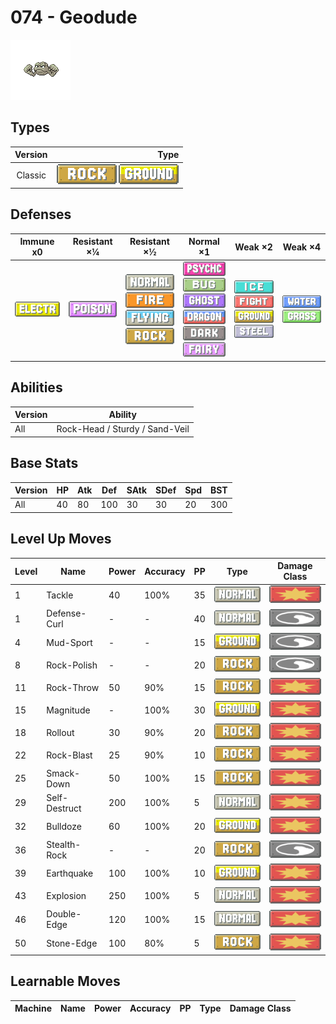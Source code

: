 # 074 - Geodude

![geodude](../img/pokemon/074.png)

## Types

| Version | Type                                                              |
| :-----: | ----------------------------------------------------------------: |
| Classic | ![rock](../img/types/rock.png) ![ground](../img/types/ground.png) |

## Defenses

| Immune x0                              | Resistant ×¼                       | Resistant ×½                                                                                                                                    | Normal ×1                                                                                                                                                                                                                 | Weak ×2                                                                                                                                             | Weak ×4                                                               |
| -------------------------------------- | ---------------------------------- | ----------------------------------------------------------------------------------------------------------------------------------------------- | ------------------------------------------------------------------------------------------------------------------------------------------------------------------------------------------------------------------------- | --------------------------------------------------------------------------------------------------------------------------------------------------- | --------------------------------------------------------------------- |
| ![electric](../img/types/electric.png) | ![poison](../img/types/poison.png) | ![normal](../img/types/normal.png)<br/>![fire](../img/types/fire.png)<br/>![flying](../img/types/flying.png)<br/>![rock](../img/types/rock.png) | ![psychic](../img/types/psychic.png)<br/>![bug](../img/types/bug.png)<br/>![ghost](../img/types/ghost.png)<br/>![dragon](../img/types/dragon.png)<br/>![dark](../img/types/dark.png)<br/>![fairy](../img/types/fairy.png) | ![ice](../img/types/ice.png)<br/>![fighting](../img/types/fighting.png)<br/>![ground](../img/types/ground.png)<br/>![steel](../img/types/steel.png) | ![water](../img/types/water.png)<br/>![grass](../img/types/grass.png) |

## Abilities

| Version | Ability                        |
| ------- | ------------------------------ |
| All     | Rock-Head / Sturdy / Sand-Veil |

## Base Stats

| Version | HP | Atk | Def | SAtk | SDef | Spd | BST |
| ------- | -- | --- | --- | ---- | ---- | --- | --- |
| All     | 40 | 80  | 100 | 30   | 30   | 20  | 300 |

## Level Up Moves

| Level | Name          | Power | Accuracy | PP | Type                               | Damage Class                           |
| ----- | ------------- | ----- | -------- | -- | ---------------------------------- | -------------------------------------- |
| 1     | Tackle        | 40    | 100%     | 35 | ![normal](../img/types/normal.png) | ![physical](../img/types/physical.png) |
| 1     | Defense-Curl  | -     | -        | 40 | ![normal](../img/types/normal.png) | ![status](../img/types/status.png)     |
| 4     | Mud-Sport     | -     | -        | 15 | ![ground](../img/types/ground.png) | ![status](../img/types/status.png)     |
| 8     | Rock-Polish   | -     | -        | 20 | ![rock](../img/types/rock.png)     | ![status](../img/types/status.png)     |
| 11    | Rock-Throw    | 50    | 90%      | 15 | ![rock](../img/types/rock.png)     | ![physical](../img/types/physical.png) |
| 15    | Magnitude     | -     | 100%     | 30 | ![ground](../img/types/ground.png) | ![physical](../img/types/physical.png) |
| 18    | Rollout       | 30    | 90%      | 20 | ![rock](../img/types/rock.png)     | ![physical](../img/types/physical.png) |
| 22    | Rock-Blast    | 25    | 90%      | 10 | ![rock](../img/types/rock.png)     | ![physical](../img/types/physical.png) |
| 25    | Smack-Down    | 50    | 100%     | 15 | ![rock](../img/types/rock.png)     | ![physical](../img/types/physical.png) |
| 29    | Self-Destruct | 200   | 100%     | 5  | ![normal](../img/types/normal.png) | ![physical](../img/types/physical.png) |
| 32    | Bulldoze      | 60    | 100%     | 20 | ![ground](../img/types/ground.png) | ![physical](../img/types/physical.png) |
| 36    | Stealth-Rock  | -     | -        | 20 | ![rock](../img/types/rock.png)     | ![status](../img/types/status.png)     |
| 39    | Earthquake    | 100   | 100%     | 10 | ![ground](../img/types/ground.png) | ![physical](../img/types/physical.png) |
| 43    | Explosion     | 250   | 100%     | 5  | ![normal](../img/types/normal.png) | ![physical](../img/types/physical.png) |
| 46    | Double-Edge   | 120   | 100%     | 15 | ![normal](../img/types/normal.png) | ![physical](../img/types/physical.png) |
| 50    | Stone-Edge    | 100   | 80%      | 5  | ![rock](../img/types/rock.png)     | ![physical](../img/types/physical.png) |

## Learnable Moves

| Machine | Name | Power | Accuracy | PP | Type | Damage Class |
| ------- | ---- | ----- | -------- | -- | ---- | ------------ |